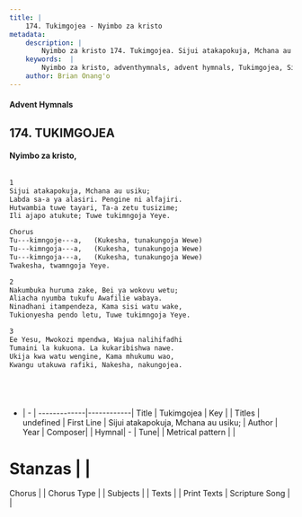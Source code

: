 ```yaml
---
title: |
    174. Tukimgojea - Nyimbo za kristo
metadata:
    description: |
        Nyimbo za kristo 174. Tukimgojea. Sijui atakapokuja, Mchana au usiku; Labda sa-a ya alasiri. Pengine ni alfajiri. Hutwambia tuwe tayari, Ta-a zetu tusizime;  Ili ajapo atukute; Tuwe tukimngoja Yeye.   Chorus Tu---kimngoje---a,   (Kukesha, tunakungoja Wewe)  Tu---kimngoja---a,   (Kukesha, tunakungoja Wewe)  Tu---kimngoja---a,   (Kukesha, tunakungoja Wewe)  Twakesha, twamngoja Yeye.  
    keywords:  |
        Nyimbo za kristo, adventhymnals, advent hymnals, Tukimgojea, Sijui atakapokuja, Mchana au usiku;. 
    author: Brian Onang'o
---
```


#### Advent Hymnals
## 174. TUKIMGOJEA
####  Nyimbo za kristo,

```txt

1
Sijui atakapokuja, Mchana au usiku;
Labda sa-a ya alasiri. Pengine ni alfajiri.
Hutwambia tuwe tayari, Ta-a zetu tusizime; 
Ili ajapo atukute; Tuwe tukimngoja Yeye. 

Chorus
Tu---kimngoje---a,   (Kukesha, tunakungoja Wewe) 
Tu---kimngoja---a,   (Kukesha, tunakungoja Wewe) 
Tu---kimngoja---a,   (Kukesha, tunakungoja Wewe) 
Twakesha, twamngoja Yeye.

2
Nakumbuka huruma zake, Bei ya wokovu wetu; 
Aliacha nyumba tukufu Awafilie wabaya.
Ninadhani itampendeza, Kama sisi watu wake, 
Tukionyesha pendo letu, Tuwe tukimngoja Yeye. 

3
Ee Yesu, Mwokozi mpendwa, Wajua nalihifadhi 
Tumaini la kukuona. La kukaribishwa nawe.
Ukija kwa watu wengine, Kama mhukumu wao, 
Kwangu utakuwa rafiki, Nakesha, nakungojea. 






```

- |   -  |
-------------|------------|
Title | Tukimgojea |
Key |  |
Titles | undefined |
First Line | Sijui atakapokuja, Mchana au usiku; |
Author | 
Year | 
Composer| |
Hymnal|  - |
Tune|  |
Metrical pattern | |
# Stanzas |  |
Chorus |  |
Chorus Type |  |
Subjects | |
Texts |  |
Print Texts | 
Scripture Song |  |
    
